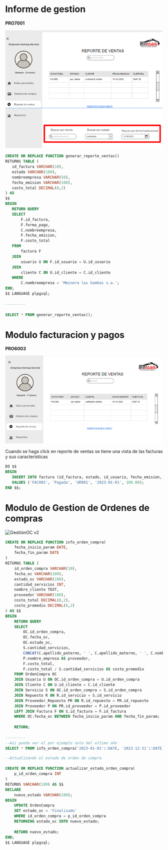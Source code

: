# Informe de gestion 

**PRO7001**

![](https://raw.githubusercontent.com/RenzoAr10/DBD-KomaqService/0796b76f2f0a29e50fef25f8a30936ef6848abc4/Documentacion%20de%20Soporte/querys/FacturacionYPagos/GectionDeVentas.png)

 ```sql
CREATE OR REPLACE FUNCTION generar_reporte_ventas()
RETURNS TABLE (
    id_factura VARCHAR(10),
    estado VARCHAR(100),
    nombreempresa VARCHAR(50),
    fecha_emision VARCHAR(100),
    costo_total DECIMAL(8,2)
) AS
$$
BEGIN
    RETURN QUERY
    SELECT
        F.id_factura,
        F.forma_pago,
        C.nombreempresa,
        F.fecha_emision,
        F.costo_total
    FROM
        factura F
    JOIN
        usuario U ON F.id_usuario = U.id_usuario
    JOIN
        cliente C ON U.id_cliente = C.id_cliente
    WHERE
        C.nombreempresa = 'Mminera las bambas s.a.';
END;
$$ LANGUAGE plpgsql;

---------

SELECT * FROM generar_reporte_ventas();
 ```



# Modulo facturacion y pagos

**PRO6003**

![](https://raw.githubusercontent.com/RenzoAr10/DBD-KomaqService/60a1d4fd0b998af08f7f97751724bb9ff8d63eda/Documentacion%20de%20Soporte/querys/FacturacionYPagos/REPORTE%20DE%20VENTAS.png)

Cuando se haga click en reporte de ventas se tiene una vista de las facturas y sus caracteristicas

 ```sql
DO $$ 
BEGIN
    INSERT INTO factura (id_factura, estado, id_usuario, fecha_emision, costo_total)
    VALUES ('FAC002', 'Pagada', 'UR001', '2023-01-01', 100.00);
END $$;
```



# Modulo de Gestion de Ordenes de compras

![GestiónOC v2](https://github.com/RenzoAr10/DBD-KomaqService/assets/144966624/cb6016a7-22ea-4728-a190-ac7828a50c05)

```sql
CREATE OR REPLACE FUNCTION info_orden_compra(
    fecha_inicio_param DATE,
    fecha_fin_param DATE
)
RETURNS TABLE (
    id_orden_compra VARCHAR(10),
    fecha_oc VARCHAR(100),
    estado_oc VARCHAR(100),
    cantidad_servicios INT,
    nombre_cliente TEXT,
    proveedor VARCHAR(100),
    costo_total DECIMAL(8,2),
    costo_promedio DECIMAL(8,2)
) AS $$
BEGIN
    RETURN QUERY
    SELECT
        OC.id_orden_compra,
        OC.fecha_oc,
        OC.estado_oc,
        S.cantidad_servicios,
        CONCAT(C.apellido_paterno, ' ', C.apellido_materno, ' ', C.nombre) AS nombre_cliente,
        P.nombre_empresa AS proveedor,
        F.costo_total,
        F.costo_total / S.cantidad_servicios AS costo_promedio
    FROM OrdenCompra OC
    JOIN Usuario U ON OC.id_orden_compra = U.id_orden_compra
    JOIN Cliente C ON U.id_cliente = C.id_cliente
    JOIN Servicio S ON OC.id_orden_compra = S.id_orden_compra
    JOIN Repuesto R ON R.id_servicio = S.id_servicio
    JOIN Proveedor_Repuesto PR ON R.id_repuesto = PR.id_repuesto
    JOIN Proveedor P ON PR.id_proveedor = P.id_proveedor
    LEFT JOIN Factura F ON S.id_factura = F.id_factura
    WHERE OC.fecha_oc BETWEEN fecha_inicio_param AND fecha_fin_param;
    
    RETURN;

---------
--Asi puedo ver el por ejemplo solo del ultimo año
SELECT * FROM info_orden_compra('2023-01-01'::DATE, '2023-12-31'::DATE);
 ```

```sql
--Actualizando el estado de orden de compra

CREATE OR REPLACE FUNCTION actualizar_estado_orden_compra(
    p_id_orden_compra INT
)
RETURNS VARCHAR(100) AS $$
DECLARE
    nuevo_estado VARCHAR(100);
BEGIN
    UPDATE OrdenCompra
    SET estado_oc = 'Finalizado'
    WHERE id_orden_compra = p_id_orden_compra
    RETURNING estado_oc INTO nuevo_estado;

    RETURN nuevo_estado;
END;
$$ LANGUAGE plpgsql;
```

